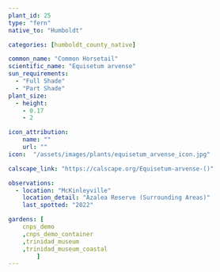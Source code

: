```yaml
---
plant_id: 25
type: "fern"
native_to: "Humboldt"

categories: [humboldt_county_native]

common_name: "Common Horsetail"
scientific_name: "Equisetum arvense"
sun_requirements:
  - "Full Shade"
  - "Part Shade"
plant_size:
  - height: 
    - 0.17
    - 2

icon_attribution: 
    name: ""
    url: ""
icon:  "/assets/images/plants/equisetum_arvense_icon.jpg"

calscape_link: "https://calscape.org/Equisetum-arvense-()"

observations: 
  - location: "McKinleyville"
    location_detail: "Azalea Reserve (Surrounding Areas)"    
    last_spotted: "2022"

gardens: [ 
    cnps_demo
    ,cnps_demo_container
    ,trinidad_museum
    ,trinidad_museum_coastal
        ]
---
```

